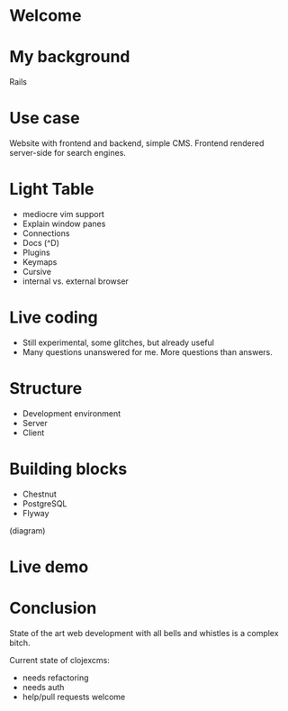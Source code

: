 # Welcome

# My background

Rails

# Use case

Website with frontend and backend, simple CMS. Frontend rendered server-side for search engines.

# Light Table

* mediocre vim support
* Explain window panes
* Connections
* Docs (^D)
* Plugins
* Keymaps
* Cursive
* internal vs. external browser

# Live coding

* Still experimental, some glitches, but already useful
* Many questions unanswered for me. More questions than answers.

# Structure

* Development environment
* Server
* Client

# Building blocks

* Chestnut
* PostgreSQL
* Flyway

(diagram)

# Live demo

# Conclusion

State of the art web development with all bells and whistles is a complex bitch.

Current state of clojexcms:

* needs refactoring
* needs auth
* help/pull requests welcome

